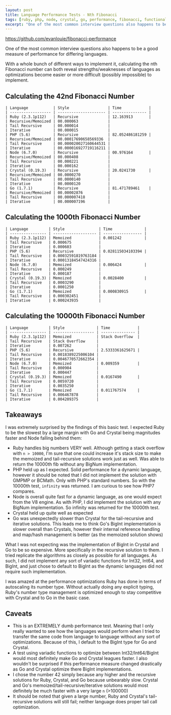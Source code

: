```yaml
---
layout: post
title: Language Performance Tests - Nth Fibonacci
tags: [ruby, php, node, crystal, go, performance, fibonacci, functional, recursion]
excerpt: "One of the most common interview questions also happens to be a good measure of performance for differing languages. With a whole bunch of different ways to implement it, calculating the nth Fibonacci number can both reveal strengths/weaknesses of languages as optimizations become easier or more difficult (possibly impossible) to implement."
---
```


<https://github.com/evanlouie/fibonacci-performance>

One of the most common interview questions also happens to be a good measure of performance for differing languages.

With a whole bunch of different ways to implement it, calculating the nth Fibonacci number can both reveal strengths/weaknesses of languages as optimizations become easier or more difficult (possibly impossible) to implement.

## Calculating the 42nd Fibonacci Number

```
| Language           | Style                 | Time            |
| ------------------ | --------------------- | --------------- |
| Ruby (2.3.1p112)   | Recursive             | 12.163913       |
| Recursive/Memoized | 00.000063             |
| Tail Recursive     | 00.000014             |
| Iterative          | 00.000015             |
| PHP (5.6)          | Recursive             | 82.052486181259 |
| Recursive/Memoized | 00.00017690658569336  |
| Tail Recursive     | 00.000020027160644531 |
| Iterative          | 00.000016927719116211 |
| Node (6.7.0)       | Recursive             | 00.976164       |
| Recursive/Memoized | 00.000408             |
| Tail Recursive     | 00.000221             |
| Iterative          | 00.000162             |
| Crystal (0.19.3)   | Recursive             | 20.0241730      |
| Recursive/Memoized | 00.0000270            |
| Tail Recursive     | 00.0000140            |
| Iterative          | 00.0000120            |
| Go (1.7.1)         | Recursive             | 81.471789461    |
| Recursive/Memoized | 00.00002876           |
| Tail Recursive     | 00.000007418          |
| Iterative          | 00.000007196          |
```

## Calculating the 1000th Fibonacci Number

```
| Language         | Style               | Time              |
| ---------------- | ------------------- | ----------------- |
| Ruby (2.3.1p112) | Memoized            | 0.001242          |
| Tail Recursive   | 0.000675            |
| Iterative        | 0.000603            |
| PHP (5.6)        | Recursive           | 0.028115034103394 |
| Tail Recursive   | 0.00032591819763184 |
| Iterative        | 0.00013184547424316 |
| Node (6.7.0)     | Memoized            | 0.006424          |
| Tail Recursive   | 0.000249            |
| Iterative        | 0.000187            |
| Crystal (0.19.3) | Memoized            | 0.0028400         |
| Tail Recursive   | 0.0003290           |
| Iterative        | 0.0001250           |
| Go (1.7.1)       | Memoized            | 0.000830915       |
| Tail Recursive   | 0.000302451         |
| Iterative        | 0.000243935         |
```

## Calculating the 10000th Fibonacci Number

```
| Language         | Style              | Time            |
| ---------------- | ------------------ | --------------- |
| Ruby (2.3.1p112) | Memoized           | Stack Overflow  |
| Tail Recursive   | Stack Overflow     |
| Iterative        | 0.007262           |
| PHP (5.6)        | Recursive          | 2.5333361625671 |
| Tail Recursive   | 0.0018389225006104 |
| Iterative        | 0.0046770572662354 |
| Node (6.7.0)     | Memoized           | 0.009359        |
| Tail Recursive   | 0.000904           |
| Iterative        | 0.000447           |
| Crystal (0.19.3) | Memoized           | 0.0167490       |
| Tail Recursive   | 0.0059720          |
| Iterative        | 0.0035250          |
| Go (1.7.1)       | Memoized           | 0.011767574     |
| Tail Recursive   | 0.006467878        |
| Iterative        | 0.004209375        |
```

## Takeaways

I was extremely surprised by the findings of this basic test. I expected Ruby to be the slowest by a large margin with Go and Crystal being magnitudes faster and Node falling behind them:

- Ruby handles big numbers VERY well. Although getting a stack overflow with `n > 10000`, I'm sure that one could increase it's stack size to make the memoized and tail-recursive solutions work just as well. Was able to return the 10000th fib without any BigNum implementation.
- PHP held up as I expected. Solid performance for a dynamic language, however it should be noted that I did not implement the solution with GMPMP or BCMath. Only with PHP's standard numbers. So with the 10000th test, `infinity` was returned. I am curious to see how PHP7 compares.
- Node is overall quite fast for a dynamic language, as one would expect from the V8 engine. As with PHP, I did implement the solution with any BigNum implementation. So infinity was returned for the 10000th test.
- Crystal held up quite well as expected
- Go was unexpectedly slower than Crystal for the tail-recursive and iterative solutions. This leads me to think Go's BigInt implementation is slower overall than Crystals, however their internal reference handling and map/hash management is better (as the memoized solution shows)

What I was not expecting was the implementation of BigInt in Crystal and Go to be so expensive. More specifically in the recursive solution to them. I tried replicate the algorithms as closely as possible for all languages. As such, I did not implement any sort of variadic functions for Int32, Int64, and BigInt, and just chose to default to BigInt as the dynamic languages did not require such implementation.

I was amazed at the performance optimizations Ruby has done in terms of autoscaling its number type. Without actually doing any explicit typing, Ruby's number type management is optimized enough to stay competitive with Crystal and to Go in the basic case.

## Caveats

- This is an EXTREMELY dumb performance test. Meaning that I only really wanted to see how the languages would perform when I tried to transfer the same code from language to language without any sort of optimizations. Because of this, I default to the BigInt type for Go and Crystal.
- A test using variadic functions to optimize between Int32/Int64/BigInt would most definitely make Go and Crystal leagues faster. I also wouldn't be surprised if this performance measure changed drastically as Go and Crystal optimize there BigInt implementations.
- I chose the number 42 simply because any higher and the recursive solutions for Ruby, Crystal, and Go because unbearably slow. Crystal and Go's memoized/tail-recursive/iterative solutions would most definitely be much faster with a very large `n` (>100000)
- It should be noted that given a large number, Ruby and Crystal's tail-recursive solutions will still fail; neither language does proper tail call optimization.
